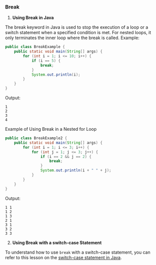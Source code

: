 ### Break
1. **Using Break in Java**

The break keyword in Java is used to stop the execution of a loop or a switch statement when a specified condition is met. For nested loops, it only terminates the inner loop where the break is called.
Example:
```java
public class BreakExample {
    public static void main(String[] args) {
        for (int i = 1; i <= 10; i++) {
            if (i == 5) {
                break;
            }
            System.out.println(i);
        }
    }
}
```
Output:
```
1
2
3
4
```
Example of Using Break in a Nested for Loop
```java
public class BreakExample2 {
    public static void main(String[] args) {
        for (int i = 1; i <= 3; i++) {
            for (int j = 1; j <= 3; j++) {
                if (i == 2 && j == 2) {
                    break;
                }
                System.out.println(i + " " + j);
            }
        }
    }
}
```
Output:
```
1 1
1 2
1 3
2 1
3 1
3 2
3 3
```
2. **Using Break with a switch-case Statement**

To understand how to use `break` with a switch-case statement, you can refer to this lesson on the [switch-case statement in Java](02_SwitchCase.md#switch-case-statement).

